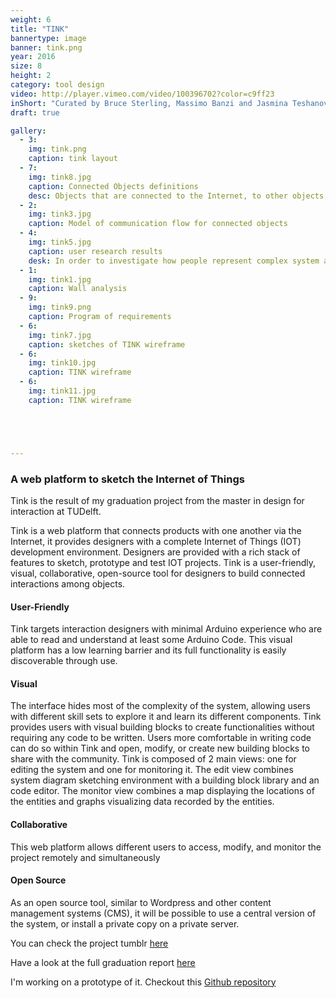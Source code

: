 ```yaml
---
weight: 6
title: "TINK"
bannertype: image
banner: tink.png
year: 2016
size: 8
height: 2
category: tool design
video: http://player.vimeo.com/video/100396702?color=c9ff23
inShort: "Curated by Bruce Sterling, Massimo Banzi and Jasmina Teshanovich, ['Casa Jasmina'](http://casajasmina.arduino.cc) is an ongoing pilot project in the business space of domestic electronic networking, or, “the Internet of Things in the Home.” The goal was to integrate traditional Italian skills in furniture and interior design with emergent skills in Italian open-source electronics."
draft: true

gallery:
  - 3:
    img: tink.png
    caption: tink layout
  - 7:
    img: tink8.jpg
    caption: Connected Objects definitions
    desc: Objects that are connected to the Internet, to other objects, and to people. Connected objects are able to contain and/or create information. These objects do not necessarily look like computers, even though they have a micro-controller inside. Connected objects are able to make decisions or influence our decision making process.
  - 2:
    img: tink3.jpg
    caption: Model of communication flow for connected objects
  - 4:
    img: tink5.jpg
    caption: user research results
    desk: In order to investigate how people represent complex system a user research was conducted, people were ask to draw a "system diagram" of the functioning mechanisem of a product service system.
  - 1:
    img: tink1.jpg
    caption: Wall analysis
  - 9:
    img: tink9.png
    caption: Program of requirements
  - 6:
    img: tink7.jpg
    caption: sketches of TINK wireframe
  - 6:
    img: tink10.jpg
    caption: TINK wireframe
  - 6:
    img: tink11.jpg
    caption: TINK wireframe





---
```

### A web platform to sketch the Internet of Things
Tink is the result of my graduation project from the master in design for interaction at TUDelft.

Tink is a web platform that connects products with one another via the Internet, it provides designers with a complete Internet of Things (IOT) development environment.
Designers are provided with a rich stack of features to sketch, prototype and test IOT projects. Tink is a user-friendly, visual, collaborative, open-source tool for designers to build connected interactions among objects.

#### User-Friendly
Tink targets interaction designers with minimal Arduino experience who are able to read and understand at least some Arduino Code.
This visual platform has a low learning barrier and its full functionality is easily discoverable through use.

#### Visual
The interface hides most of the complexity of the system, allowing users with different skill sets to explore it and learn its different components.
Tink provides users with visual building blocks to create functionalities without requiring any code to be written. Users more comfortable in writing code can do so within Tink and open, modify, or create new building blocks to share with the community.
Tink is composed of 2 main views: one for editing the system and one for monitoring it.
The edit view combines system diagram sketching environment with a building block library and an code editor.
The monitor view combines a map displaying the locations of the entities and graphs visualizing data recorded by the entities.

#### Collaborative
This web platform allows different users to access, modify, and monitor the project remotely and simultaneously

#### Open Source
As an open source tool, similar to Wordpress and other content management systems (CMS), it will be possible to use a central version of the system, or install a private copy on a private server.

You can check the project tumblr [here](http://connectedobjects.tumblr.com/)


Have a look at the full graduation report [here](http://www.yumpu.com/en/document/view/55932182/tink-sketching-product-experiences-of-connected-objects)

I'm working on a prototype of it. Checkout this [Github repository](https://github.com/lorenzoromagnoli/tink)
